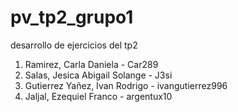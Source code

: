 # pv_tp2_grupo1
desarrollo de ejercicios del tp2
1. Ramirez, Carla Daniela - Car289
2. Salas, Jesica Abigail Solange - J3si
3. Gutierrez Yañez, Ivan Rodrigo - ivangutierrez996
4. Jaljal, Ezequiel Franco - argentux10
